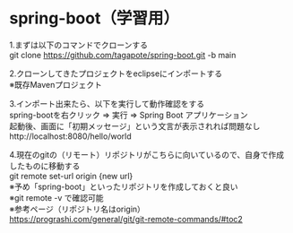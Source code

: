 # spring-boot（学習用）
1.まずは以下のコマンドでクローンする  
git clone https://github.com/tagapote/spring-boot.git -b main

2.クローンしてきたプロジェクトをeclipseにインポートする  
※既存Mavenプロジェクト  
  
3.インポート出来たら、以下を実行して動作確認をする  
spring-bootを右クリック ⇒ 実行 ⇒ Spring Boot アプリケーション  
起動後、画面に「初期メッセージ」という文言が表示されれば問題なし  
http://localhost:8080/hello/world  
  
4.現在のgitの（リモート）リポジトリがこちらに向いているので、自身で作成したものに移動する  
git remote set-url origin {new url}  
※予め「spring-boot」といったリポジトリを作成しておくと良い  
※git remote -v で確認可能  
※参考ページ（リポジトリ名はorigin）  
https://prograshi.com/general/git/git-remote-commands/#toc2



